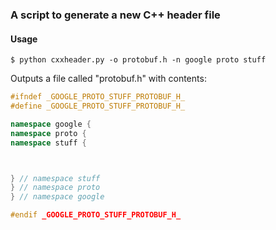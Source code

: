 ### A script to generate a new C++ header file

#### Usage
```
$ python cxxheader.py -o protobuf.h -n google proto stuff
```

Outputs a file called "protobuf.h" with contents:

```c++
#ifndef _GOOGLE_PROTO_STUFF_PROTOBUF_H_
#define _GOOGLE_PROTO_STUFF_PROTOBUF_H_

namespace google {
namespace proto {
namespace stuff {



} // namespace stuff
} // namespace proto
} // namespace google

#endif _GOOGLE_PROTO_STUFF_PROTOBUF_H_

```
